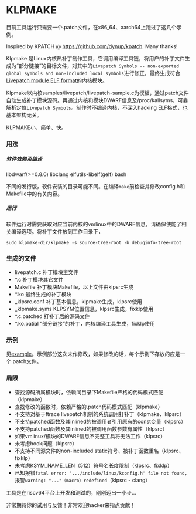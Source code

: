 # KLPMAKE

目前工具运行只需要一个.patch文件，在x86_64、aarch64上跑过了这几个示例。

Inspired by KPATCH @ https://github.com/dynup/kpatch. Many thanks!

Klpmake 是Linux内核热补丁制作工具，它调用编译工具链，将用户的补丁文件生成为“部分链接”的目标文件，对其中的`Livepatch Symbols -- non-exported global symbols and non-included local symbols`进行修正，最终生成符合[Livepatch module ELF format](https://www.kernel.org/doc/html/latest/livepatch/module-elf-format.html)的内核模块。

Klpmake以内核samples/livepatch/livepatch-sample.c为模板，通过patch文件自动生成补丁模块源码。再通过内核和模块DWARF信息及/proc/kallsyms，可靠解析定位`Livepatch Symbols`。制作时不编译内核，不深入hacking ELF格式，也基本架构无关。

KLPMAKE小、简单、快。

### 用法

##### 软件依赖及编译

libdwarf(>=0.8.0) libclang elfutils-libelf(gelf) bash

不同的发行版，软件安装的目录可能不同。在编译`make`前检查并修改config.h和Makefile中的有关内容。

##### 运行

软件运行时需要获取对应当前内核的vmlinux中的DWARF信息，请确保使能了相关编译选项。将补丁文件放到工作目录下，
```
sudo klpmake-dir/klpmake -s source-tree-root -b debuginfo-tree-root
```

### 生成的文件

- livepatch.c		补丁模块主文件
- *.c			    补丁模块其它文件
- Makefile			补丁模块Makefile，以上文件由klpsrc生成
- *.ko              最终生成的补丁模块
- _klpsrc.conf      补丁基本信息，klpmake生成，klpsrc使用
- _klpmake.syms		KLPSYM位置信息，klpsrc生成，fixklp使用
- *.c.patched       打补丁后的源码文件
- *.ko.patial       “部分链接”的补丁，内核编译工具生成，fixklp使用

### 示例

见[example](example/readme.md)。示例部分这次未作修改，如果修改的话，每个示例下存放的应是一个.patch文件。

### 局限

- 查找源码所属模块时，依赖同目录下Makefile严格的代码模式匹配（klpmake）
- 查找修改的函数时，依赖严格的.patch代码模式匹配（klpmake）
- 不支持对基于ftrace livepatch机制的系统调用打补丁（klpmake、klpsrc）
- 不支持patched函数及其inlined的被调用者引用原有的const变量（klpsrc）
- 不支持patched函数及其inlined的被调用函数参数有属性（klpsrc）
- 如果vmlinux/模块的DWARF信息不完整工具将无法工作（klpsrc）
- 未考虑hook问题（klpsrc）
- 不支持不同源文件的non-included static符号、被补丁函数重名（klpsrc、fixklp）
- 未考虑KSYM_NAME_LEN（512）符号名长度限制（klpsrc、fixklp）
- 已知报错`fatal error: '.../include/linux/kconfig.h' file not found`，报警`warning: "..."（macro）redefined`（klpsrc - clang）

工具是在riscv64平台上开发和测试的，刚刚迈出一小步...

非常期待你的试用与反馈！非常欢迎hacker来指点贡献！

